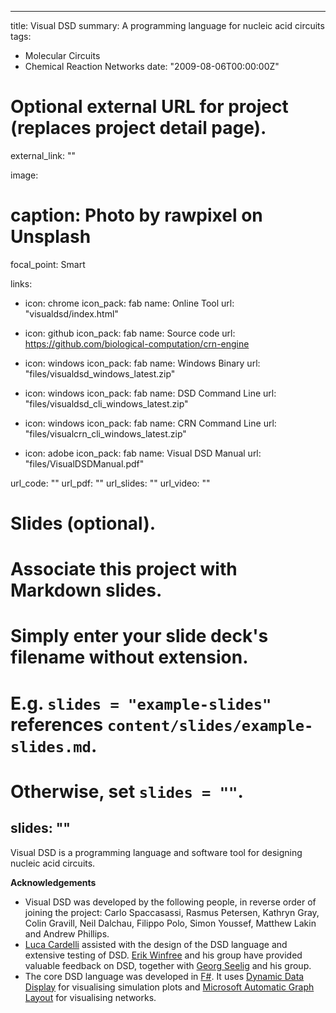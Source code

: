 
---
title: Visual DSD
summary: A programming language for nucleic acid circuits
tags:
- Molecular Circuits
- Chemical Reaction Networks
date: "2009-08-06T00:00:00Z"

# Optional external URL for project (replaces project detail page).
external_link: ""

image:
  # caption: Photo by rawpixel on Unsplash
  focal_point: Smart

links:
- icon: chrome
  icon_pack: fab
  name: Online Tool
  url: "visualdsd/index.html"

- icon: github
  icon_pack: fab
  name: Source code
  url: https://github.com/biological-computation/crn-engine

- icon: windows
  icon_pack: fab
  name: Windows Binary
  url: "files/visualdsd_windows_latest.zip"
  

- icon: windows
  icon_pack: fab
  name: DSD Command Line
  url: "files/visualdsd_cli_windows_latest.zip"
  
- icon: windows
  icon_pack: fab
  name: CRN Command Line
  url: "files/visualcrn_cli_windows_latest.zip"
  
- icon: adobe
  icon_pack: fab
  name: Visual DSD Manual
  url: "files/VisualDSDManual.pdf"
  
url_code: ""
url_pdf: ""
url_slides: ""
url_video: ""

# Slides (optional).
#   Associate this project with Markdown slides.
#   Simply enter your slide deck's filename without extension.
#   E.g. `slides = "example-slides"` references `content/slides/example-slides.md`.
#   Otherwise, set `slides = ""`.
slides: ""
---

Visual DSD is a programming language and software tool for designing nucleic acid circuits.

<b>Acknowledgements</b>
<ul>
  <li>Visual DSD was developed by the following people, in reverse order of joining the project: Carlo Spaccasassi, Rasmus Petersen, Kathryn Gray, Colin Gravill, Neil Dalchau, Filippo Polo, Simon Youssef, Matthew Lakin and Andrew Phillips.</li>
  <li><a href = "http://lucacardelli.name/">Luca Cardelli</a> assisted with the design of the DSD language and extensive testing of DSD. <a href = "https://www.dna.caltech.edu/~winfree/">Erik Winfree</a> and his group have provided valuable feedback on DSD, together with <a href = "https://www.seeliglab.org/">Georg Seelig</a> and his group.</li>
  <li>The core DSD language was developed in <a href = "https://fsharp.org/">F#</a>. It uses <a href = "https://www.microsoft.com/en-us/research/project/interactive-data-display/">Dynamic Data Display</a> for visualising simulation plots and <a href = "https://www.microsoft.com/en-us/research/project/microsoft-automatic-graph-layout/">Microsoft Automatic Graph Layout</a> for visualising networks.</li>
</ul>



